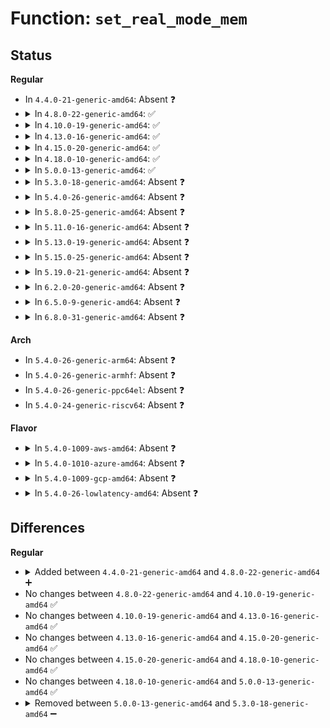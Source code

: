 # Function: <code>set_real_mode_mem</code>

## Status
<b>Regular</b>
<ul>
<li>
In <code>4.4.0-21-generic-amd64</code>: Absent ❓
</li>
<li>
<details>
<summary>In <code>4.8.0-22-generic-amd64</code>: ✅</summary>

```c
void set_real_mode_mem(phys_addr_t mem, size_t size)
```

```json
{
  "name": "set_real_mode_mem",
  "collision_type": "Unique Global",
  "inline_type": "No",
  "funcs": [
    {
      "addr": 18446744071595152575,
      "name": "set_real_mode_mem",
      "external": true,
      "loc": "arch/x86/realmode/init.c:16",
      "file": "arch/x86/realmode/init.c",
      "inline": "seen, unknown",
      "caller_inline": [],
      "caller_func": [
        "arch/x86/realmode/init.c:reserve_real_mode",
        "arch/x86/platform/efi/quirks.c:efi_free_boot_services"
      ]
    }
  ],
  "symbols": [
    {
      "addr": 18446744071595152575,
      "name": "set_real_mode_mem",
      "section": ".init.text",
      "bind": "STB_GLOBAL",
      "size": 41
    }
  ]
}
```
</details>
</li>
<li>
<details>
<summary>In <code>4.10.0-19-generic-amd64</code>: ✅</summary>

```c
void set_real_mode_mem(phys_addr_t mem, size_t size)
```

```json
{
  "name": "set_real_mode_mem",
  "collision_type": "Unique Global",
  "inline_type": "No",
  "funcs": [
    {
      "addr": 18446744071595395283,
      "name": "set_real_mode_mem",
      "external": true,
      "loc": "arch/x86/realmode/init.c:16",
      "file": "arch/x86/realmode/init.c",
      "inline": "seen, unknown",
      "caller_inline": [],
      "caller_func": [
        "arch/x86/realmode/init.c:reserve_real_mode",
        "arch/x86/platform/efi/quirks.c:efi_free_boot_services"
      ]
    }
  ],
  "symbols": [
    {
      "addr": 18446744071595395283,
      "name": "set_real_mode_mem",
      "section": ".init.text",
      "bind": "STB_GLOBAL",
      "size": 41
    }
  ]
}
```
</details>
</li>
<li>
<details>
<summary>In <code>4.13.0-16-generic-amd64</code>: ✅</summary>

```c
void set_real_mode_mem(phys_addr_t mem, size_t size)
```

```json
{
  "name": "set_real_mode_mem",
  "collision_type": "Unique Global",
  "inline_type": "No",
  "funcs": [
    {
      "addr": 18446744071596314563,
      "name": "set_real_mode_mem",
      "external": true,
      "loc": "arch/x86/realmode/init.c:16",
      "file": "arch/x86/realmode/init.c",
      "inline": "seen, unknown",
      "caller_inline": [],
      "caller_func": [
        "arch/x86/realmode/init.c:reserve_real_mode",
        "arch/x86/platform/efi/quirks.c:efi_free_boot_services"
      ]
    }
  ],
  "symbols": [
    {
      "addr": 18446744071596314563,
      "name": "set_real_mode_mem",
      "section": ".init.text",
      "bind": "STB_GLOBAL",
      "size": 46
    }
  ]
}
```
</details>
</li>
<li>
<details>
<summary>In <code>4.15.0-20-generic-amd64</code>: ✅</summary>

```c
void set_real_mode_mem(phys_addr_t mem, size_t size)
```

```json
{
  "name": "set_real_mode_mem",
  "collision_type": "Unique Global",
  "inline_type": "No",
  "funcs": [
    {
      "addr": 18446744071602632338,
      "name": "set_real_mode_mem",
      "external": true,
      "loc": "arch/x86/realmode/init.c:18",
      "file": "arch/x86/realmode/init.c",
      "inline": "seen, unknown",
      "caller_inline": [],
      "caller_func": [
        "arch/x86/realmode/init.c:reserve_real_mode",
        "arch/x86/platform/efi/quirks.c:efi_free_boot_services"
      ]
    }
  ],
  "symbols": [
    {
      "addr": 18446744071602632338,
      "name": "set_real_mode_mem",
      "section": ".init.text",
      "bind": "STB_GLOBAL",
      "size": 46
    }
  ]
}
```
</details>
</li>
<li>
<details>
<summary>In <code>4.18.0-10-generic-amd64</code>: ✅</summary>

```c
void set_real_mode_mem(phys_addr_t mem, size_t size)
```

```json
{
  "name": "set_real_mode_mem",
  "collision_type": "Unique Global",
  "inline_type": "No",
  "funcs": [
    {
      "addr": 18446744071602802060,
      "name": "set_real_mode_mem",
      "external": true,
      "loc": "arch/x86/realmode/init.c:18",
      "file": "arch/x86/realmode/init.c",
      "inline": "seen, unknown",
      "caller_inline": [],
      "caller_func": [
        "arch/x86/realmode/init.c:reserve_real_mode",
        "arch/x86/platform/efi/quirks.c:efi_free_boot_services"
      ]
    }
  ],
  "symbols": [
    {
      "addr": 18446744071602802060,
      "name": "set_real_mode_mem",
      "section": ".init.text",
      "bind": "STB_GLOBAL",
      "size": 46
    }
  ]
}
```
</details>
</li>
<li>
<details>
<summary>In <code>5.0.0-13-generic-amd64</code>: ✅</summary>

```c
void set_real_mode_mem(phys_addr_t mem, size_t size)
```

```json
{
  "name": "set_real_mode_mem",
  "collision_type": "Unique Global",
  "inline_type": "No",
  "funcs": [
    {
      "addr": 18446744071604597104,
      "name": "set_real_mode_mem",
      "external": true,
      "loc": "arch/x86/realmode/init.c:18",
      "file": "arch/x86/realmode/init.c",
      "inline": "seen, unknown",
      "caller_inline": [],
      "caller_func": [
        "arch/x86/realmode/init.c:reserve_real_mode",
        "arch/x86/platform/efi/quirks.c:efi_free_boot_services"
      ]
    }
  ],
  "symbols": [
    {
      "addr": 18446744071604597104,
      "name": "set_real_mode_mem",
      "section": ".init.text",
      "bind": "STB_GLOBAL",
      "size": 46
    }
  ]
}
```
</details>
</li>
<li>
<details>
<summary>In <code>5.3.0-18-generic-amd64</code>: Absent ❓</summary>

```json
{
  "name": "set_real_mode_mem",
  "collision_type": "Static Duplication",
  "inline_type": "Full",
  "funcs": [
    {
      "addr": 18446744071604692791,
      "name": "set_real_mode_mem",
      "external": false,
      "loc": "arch/x86/include/asm/realmode.h:80",
      "file": "arch/x86/realmode/init.c",
      "inline": "declared, inlined",
      "caller_inline": [
        "arch/x86/realmode/init.c:reserve_real_mode"
      ],
      "caller_func": []
    },
    {
      "addr": 18446744071604797804,
      "name": "set_real_mode_mem",
      "external": false,
      "loc": "arch/x86/include/asm/realmode.h:80",
      "file": "arch/x86/platform/efi/quirks.c",
      "inline": "declared, inlined",
      "caller_inline": [
        "arch/x86/platform/efi/quirks.c:efi_free_boot_services"
      ],
      "caller_func": []
    }
  ],
  "symbols": []
}
```
</details>
</li>
<li>
<details>
<summary>In <code>5.4.0-26-generic-amd64</code>: Absent ❓</summary>

```json
{
  "name": "set_real_mode_mem",
  "collision_type": "Static Duplication",
  "inline_type": "Full",
  "funcs": [
    {
      "addr": 18446744071604705126,
      "name": "set_real_mode_mem",
      "external": false,
      "loc": "arch/x86/include/asm/realmode.h:79",
      "file": "arch/x86/realmode/init.c",
      "inline": "declared, inlined",
      "caller_inline": [
        "arch/x86/realmode/init.c:reserve_real_mode"
      ],
      "caller_func": []
    },
    {
      "addr": 18446744071604823566,
      "name": "set_real_mode_mem",
      "external": false,
      "loc": "arch/x86/include/asm/realmode.h:79",
      "file": "arch/x86/platform/efi/quirks.c",
      "inline": "declared, inlined",
      "caller_inline": [
        "arch/x86/platform/efi/quirks.c:efi_free_boot_services"
      ],
      "caller_func": []
    }
  ],
  "symbols": []
}
```
</details>
</li>
<li>
<details>
<summary>In <code>5.8.0-25-generic-amd64</code>: Absent ❓</summary>

```json
{
  "name": "set_real_mode_mem",
  "collision_type": "Static Duplication",
  "inline_type": "Full",
  "funcs": [
    {
      "addr": 18446744071609052756,
      "name": "set_real_mode_mem",
      "external": false,
      "loc": "arch/x86/include/asm/realmode.h:79",
      "file": "arch/x86/realmode/init.c",
      "inline": "declared, inlined",
      "caller_inline": [
        "arch/x86/realmode/init.c:reserve_real_mode"
      ],
      "caller_func": []
    },
    {
      "addr": 18446744071609161836,
      "name": "set_real_mode_mem",
      "external": false,
      "loc": "arch/x86/include/asm/realmode.h:79",
      "file": "arch/x86/platform/efi/quirks.c",
      "inline": "declared, inlined",
      "caller_inline": [
        "arch/x86/platform/efi/quirks.c:efi_free_boot_services"
      ],
      "caller_func": []
    }
  ],
  "symbols": []
}
```
</details>
</li>
<li>
<details>
<summary>In <code>5.11.0-16-generic-amd64</code>: Absent ❓</summary>

```json
{
  "name": "set_real_mode_mem",
  "collision_type": "Static Duplication",
  "inline_type": "Full",
  "funcs": [
    {
      "addr": 18446744071612116245,
      "name": "set_real_mode_mem",
      "external": false,
      "loc": "arch/x86/include/asm/realmode.h:86",
      "file": "arch/x86/realmode/init.c",
      "inline": "declared, inlined",
      "caller_inline": [
        "arch/x86/realmode/init.c:reserve_real_mode"
      ],
      "caller_func": []
    },
    {
      "addr": 18446744071612232407,
      "name": "set_real_mode_mem",
      "external": false,
      "loc": "arch/x86/include/asm/realmode.h:86",
      "file": "arch/x86/platform/efi/quirks.c",
      "inline": "declared, inlined",
      "caller_inline": [
        "arch/x86/platform/efi/quirks.c:efi_free_boot_services"
      ],
      "caller_func": []
    }
  ],
  "symbols": []
}
```
</details>
</li>
<li>
<details>
<summary>In <code>5.13.0-19-generic-amd64</code>: Absent ❓</summary>

```json
{
  "name": "set_real_mode_mem",
  "collision_type": "Static Duplication",
  "inline_type": "Full",
  "funcs": [
    {
      "addr": 18446744071614256553,
      "name": "set_real_mode_mem",
      "external": false,
      "loc": "arch/x86/include/asm/realmode.h:86",
      "file": "arch/x86/realmode/init.c",
      "inline": "declared, inlined",
      "caller_inline": [
        "arch/x86/realmode/init.c:reserve_real_mode"
      ],
      "caller_func": []
    },
    {
      "addr": 18446744071614373148,
      "name": "set_real_mode_mem",
      "external": false,
      "loc": "arch/x86/include/asm/realmode.h:86",
      "file": "arch/x86/platform/efi/quirks.c",
      "inline": "declared, inlined",
      "caller_inline": [
        "arch/x86/platform/efi/quirks.c:efi_free_boot_services"
      ],
      "caller_func": []
    }
  ],
  "symbols": []
}
```
</details>
</li>
<li>
<details>
<summary>In <code>5.15.0-25-generic-amd64</code>: Absent ❓</summary>

```json
{
  "name": "set_real_mode_mem",
  "collision_type": "Static Duplication",
  "inline_type": "Full",
  "funcs": [
    {
      "addr": 18446744071615177413,
      "name": "set_real_mode_mem",
      "external": false,
      "loc": "arch/x86/include/asm/realmode.h:86",
      "file": "arch/x86/realmode/init.c",
      "inline": "declared, inlined",
      "caller_inline": [
        "arch/x86/realmode/init.c:reserve_real_mode"
      ],
      "caller_func": []
    },
    {
      "addr": 18446744071615305258,
      "name": "set_real_mode_mem",
      "external": false,
      "loc": "arch/x86/include/asm/realmode.h:86",
      "file": "arch/x86/platform/efi/quirks.c",
      "inline": "declared, inlined",
      "caller_inline": [
        "arch/x86/platform/efi/quirks.c:efi_free_boot_services"
      ],
      "caller_func": []
    }
  ],
  "symbols": []
}
```
</details>
</li>
<li>
<details>
<summary>In <code>5.19.0-21-generic-amd64</code>: Absent ❓</summary>

```json
{
  "name": "set_real_mode_mem",
  "collision_type": "Static Duplication",
  "inline_type": "Full",
  "funcs": [
    {
      "addr": 18446744071616943168,
      "name": "set_real_mode_mem",
      "external": false,
      "loc": "arch/x86/include/asm/realmode.h:87",
      "file": "arch/x86/realmode/init.c",
      "inline": "declared, inlined",
      "caller_inline": [
        "arch/x86/realmode/init.c:reserve_real_mode"
      ],
      "caller_func": []
    },
    {
      "addr": 18446744071617085926,
      "name": "set_real_mode_mem",
      "external": false,
      "loc": "arch/x86/include/asm/realmode.h:87",
      "file": "arch/x86/platform/efi/quirks.c",
      "inline": "declared, inlined",
      "caller_inline": [
        "arch/x86/platform/efi/quirks.c:efi_free_boot_services"
      ],
      "caller_func": []
    }
  ],
  "symbols": []
}
```
</details>
</li>
<li>
<details>
<summary>In <code>6.2.0-20-generic-amd64</code>: Absent ❓</summary>

```json
{
  "name": "set_real_mode_mem",
  "collision_type": "Static Duplication",
  "inline_type": "Full",
  "funcs": [
    {
      "addr": 18446744071627551046,
      "name": "set_real_mode_mem",
      "external": false,
      "loc": "arch/x86/include/asm/realmode.h:87",
      "file": "arch/x86/realmode/init.c",
      "inline": "declared, inlined",
      "caller_inline": [
        "arch/x86/realmode/init.c:reserve_real_mode"
      ],
      "caller_func": []
    },
    {
      "addr": 18446744071627743465,
      "name": "set_real_mode_mem",
      "external": false,
      "loc": "arch/x86/include/asm/realmode.h:87",
      "file": "arch/x86/platform/efi/quirks.c",
      "inline": "declared, inlined",
      "caller_inline": [
        "arch/x86/platform/efi/quirks.c:efi_free_boot_services"
      ],
      "caller_func": []
    }
  ],
  "symbols": []
}
```
</details>
</li>
<li>
<details>
<summary>In <code>6.5.0-9-generic-amd64</code>: Absent ❓</summary>

```json
{
  "name": "set_real_mode_mem",
  "collision_type": "Static Duplication",
  "inline_type": "Full",
  "funcs": [
    {
      "addr": 18446744071619297542,
      "name": "set_real_mode_mem",
      "external": false,
      "loc": "arch/x86/include/asm/realmode.h:89",
      "file": "arch/x86/realmode/init.c",
      "inline": "declared, inlined",
      "caller_inline": [
        "arch/x86/realmode/init.c:reserve_real_mode"
      ],
      "caller_func": []
    },
    {
      "addr": 18446744071619502921,
      "name": "set_real_mode_mem",
      "external": false,
      "loc": "arch/x86/include/asm/realmode.h:89",
      "file": "arch/x86/platform/efi/quirks.c",
      "inline": "declared, inlined",
      "caller_inline": [
        "arch/x86/platform/efi/quirks.c:efi_free_boot_services"
      ],
      "caller_func": []
    }
  ],
  "symbols": []
}
```
</details>
</li>
<li>
<details>
<summary>In <code>6.8.0-31-generic-amd64</code>: Absent ❓</summary>

```json
{
  "name": "set_real_mode_mem",
  "collision_type": "Static Duplication",
  "inline_type": "Full",
  "funcs": [
    {
      "addr": 18446744071621591030,
      "name": "set_real_mode_mem",
      "external": false,
      "loc": "arch/x86/include/asm/realmode.h:89",
      "file": "arch/x86/realmode/init.c",
      "inline": "declared, inlined",
      "caller_inline": [
        "arch/x86/realmode/init.c:reserve_real_mode"
      ],
      "caller_func": []
    },
    {
      "addr": 18446744071621799753,
      "name": "set_real_mode_mem",
      "external": false,
      "loc": "arch/x86/include/asm/realmode.h:89",
      "file": "arch/x86/platform/efi/quirks.c",
      "inline": "declared, inlined",
      "caller_inline": [
        "arch/x86/platform/efi/quirks.c:efi_free_boot_services"
      ],
      "caller_func": []
    }
  ],
  "symbols": []
}
```
</details>
</li>
</ul>
<b>Arch</b>
<ul>
<li>
In <code>5.4.0-26-generic-arm64</code>: Absent ❓
</li>
<li>
In <code>5.4.0-26-generic-armhf</code>: Absent ❓
</li>
<li>
In <code>5.4.0-26-generic-ppc64el</code>: Absent ❓
</li>
<li>
In <code>5.4.0-24-generic-riscv64</code>: Absent ❓
</li>
</ul>
<b>Flavor</b>
<ul>
<li>
<details>
<summary>In <code>5.4.0-1009-aws-amd64</code>: Absent ❓</summary>

```json
{
  "name": "set_real_mode_mem",
  "collision_type": "Static Duplication",
  "inline_type": "Full",
  "funcs": [
    {
      "addr": 18446744071604631414,
      "name": "set_real_mode_mem",
      "external": false,
      "loc": "arch/x86/include/asm/realmode.h:79",
      "file": "arch/x86/realmode/init.c",
      "inline": "declared, inlined",
      "caller_inline": [
        "arch/x86/realmode/init.c:reserve_real_mode"
      ],
      "caller_func": []
    },
    {
      "addr": 18446744071604737446,
      "name": "set_real_mode_mem",
      "external": false,
      "loc": "arch/x86/include/asm/realmode.h:79",
      "file": "arch/x86/platform/efi/quirks.c",
      "inline": "declared, inlined",
      "caller_inline": [
        "arch/x86/platform/efi/quirks.c:efi_free_boot_services"
      ],
      "caller_func": []
    }
  ],
  "symbols": []
}
```
</details>
</li>
<li>
<details>
<summary>In <code>5.4.0-1010-azure-amd64</code>: Absent ❓</summary>

```json
{
  "name": "set_real_mode_mem",
  "collision_type": "Static Duplication",
  "inline_type": "Full",
  "funcs": [
    {
      "addr": 18446744071604599470,
      "name": "set_real_mode_mem",
      "external": false,
      "loc": "arch/x86/include/asm/realmode.h:79",
      "file": "arch/x86/realmode/init.c",
      "inline": "declared, inlined",
      "caller_inline": [
        "arch/x86/realmode/init.c:reserve_real_mode"
      ],
      "caller_func": []
    },
    {
      "addr": 18446744071604705067,
      "name": "set_real_mode_mem",
      "external": false,
      "loc": "arch/x86/include/asm/realmode.h:79",
      "file": "arch/x86/platform/efi/quirks.c",
      "inline": "declared, inlined",
      "caller_inline": [
        "arch/x86/platform/efi/quirks.c:efi_free_boot_services"
      ],
      "caller_func": []
    }
  ],
  "symbols": []
}
```
</details>
</li>
<li>
<details>
<summary>In <code>5.4.0-1009-gcp-amd64</code>: Absent ❓</summary>

```json
{
  "name": "set_real_mode_mem",
  "collision_type": "Static Duplication",
  "inline_type": "Full",
  "funcs": [
    {
      "addr": 18446744071604709222,
      "name": "set_real_mode_mem",
      "external": false,
      "loc": "arch/x86/include/asm/realmode.h:79",
      "file": "arch/x86/realmode/init.c",
      "inline": "declared, inlined",
      "caller_inline": [
        "arch/x86/realmode/init.c:reserve_real_mode"
      ],
      "caller_func": []
    },
    {
      "addr": 18446744071604815013,
      "name": "set_real_mode_mem",
      "external": false,
      "loc": "arch/x86/include/asm/realmode.h:79",
      "file": "arch/x86/platform/efi/quirks.c",
      "inline": "declared, inlined",
      "caller_inline": [
        "arch/x86/platform/efi/quirks.c:efi_free_boot_services"
      ],
      "caller_func": []
    }
  ],
  "symbols": []
}
```
</details>
</li>
<li>
<details>
<summary>In <code>5.4.0-26-lowlatency-amd64</code>: Absent ❓</summary>

```json
{
  "name": "set_real_mode_mem",
  "collision_type": "Static Duplication",
  "inline_type": "Full",
  "funcs": [
    {
      "addr": 18446744071604709238,
      "name": "set_real_mode_mem",
      "external": false,
      "loc": "arch/x86/include/asm/realmode.h:79",
      "file": "arch/x86/realmode/init.c",
      "inline": "declared, inlined",
      "caller_inline": [
        "arch/x86/realmode/init.c:reserve_real_mode"
      ],
      "caller_func": []
    },
    {
      "addr": 18446744071604827723,
      "name": "set_real_mode_mem",
      "external": false,
      "loc": "arch/x86/include/asm/realmode.h:79",
      "file": "arch/x86/platform/efi/quirks.c",
      "inline": "declared, inlined",
      "caller_inline": [
        "arch/x86/platform/efi/quirks.c:efi_free_boot_services"
      ],
      "caller_func": []
    }
  ],
  "symbols": []
}
```
</details>
</li>
</ul>

## Differences
<b>Regular</b>
<ul>
<li>
<details>
<summary>Added between <code>4.4.0-21-generic-amd64</code> and <code>4.8.0-22-generic-amd64</code> ➕</summary>

```c
void set_real_mode_mem(phys_addr_t mem, size_t size)
```
</details>
</li>
<li>
No changes between <code>4.8.0-22-generic-amd64</code> and <code>4.10.0-19-generic-amd64</code> ✅
</li>
<li>
No changes between <code>4.10.0-19-generic-amd64</code> and <code>4.13.0-16-generic-amd64</code> ✅
</li>
<li>
No changes between <code>4.13.0-16-generic-amd64</code> and <code>4.15.0-20-generic-amd64</code> ✅
</li>
<li>
No changes between <code>4.15.0-20-generic-amd64</code> and <code>4.18.0-10-generic-amd64</code> ✅
</li>
<li>
No changes between <code>4.18.0-10-generic-amd64</code> and <code>5.0.0-13-generic-amd64</code> ✅
</li>
<li>
<details>
<summary>Removed between <code>5.0.0-13-generic-amd64</code> and <code>5.3.0-18-generic-amd64</code> ➖</summary>

```c
void set_real_mode_mem(phys_addr_t mem, size_t size)
```
</details>
</li>
</ul>
